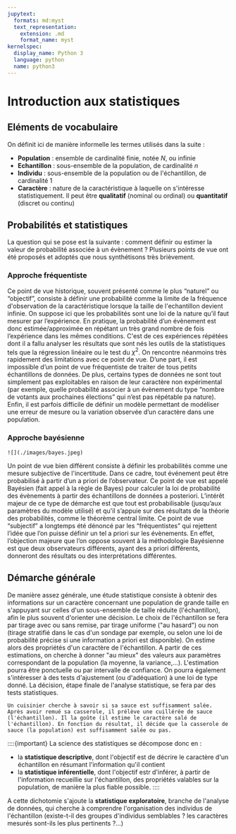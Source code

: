 ```yaml
---
jupytext:
  formats: md:myst
  text_representation:
    extension: .md
    format_name: myst
kernelspec:
  display_name: Python 3
  language: python
  name: python3
---
```

# Introduction aux statistiques

## Eléments de vocabulaire
On définit ici de manière informelle les termes utilisés dans la suite :
- **Population** : ensemble de cardinalité finie, notée $N$, ou infinie
- **Echantillon** : sous-ensemble de la population, de cardinalité $n$
- **Individu** : sous-ensemble de la population ou de l'échantillon, de cardinalité 1
- **Caractère** : nature de la caractéristique à laquelle on s'intéresse statistiquement. Il peut être **qualitatif** (nominal ou ordinal) ou **quantitatif** (discret ou continu)


## Probabilités et statistiques
La question qui se pose est la suivante : comment définir ou estimer la valeur de probabilité associée à un  évènement ?
Plusieurs points de vue ont été proposés et adoptés que nous synthétisons très brièvement.

### Approche fréquentiste
Ce point de vue historique, souvent présenté comme le plus “naturel” ou “objectif”, consiste à définir une probabilité comme la limite de la fréquence d'observation de la caractéristique lorsque la taille de l'echantillon devient infinie. On suppose ici que les probabilités sont une loi de la nature qu’il faut mesurer par l’expérience. En pratique, la probabilité d’un  évènement est donc estimée/approximée en répétant un très grand nombre de fois l’expérience dans les mêmes conditions. C'est de ces expériences répétées dont il a fallu analyser les résultats que sont nés les outils de la statistiques tels que la régression linéaire ou le test du $\chi^2$.
On rencontre néanmoins très rapidement des limitations avec ce point de vue. D’une part, il est impossible d’un point de vue fréquentiste de traiter de tous petits échantillons de données. De plus, certains types de données ne sont tout simplement pas exploitables en raison de leur caractère non expérimental (par exemple, quelle probabilité associer à un évènement du type “nombre de votants aux prochaines élections” qui n’est pas répétable pa nature). Enfin, il est parfois difficile de définir un modèle  permettant de modéliser une erreur de mesure ou la variation observée d’un caractère dans une population.

### Approche bayésienne
```{margin} T. Bayes
![](./images/bayes.jpeg)
```
Un point de vue bien différent consiste à définir les probabilités comme une mesure subjective de l'incertitude. Dans ce cadre, tout événement peut être probabilisé à partir d’un a priori de l’observateur. Ce point de vue est appelé Bayésien (fait appel à la règle de Bayes) pour calculer la loi de probabilité des évènements à partir des échantillons de données a posteriori. L’intérêt majeur de ce type de démarche est que tout est probabilisable (jusqu’aux paramètres du modèle utilisé) et qu'il s’appuie sur des résultats de la théorie des probabilités, comme le théorème central limite.
Ce point de vue “subjectif” a longtemps été dénoncé par les “fréquentistes” qui rejettent l’idée que l’on puisse définir un tel a priori sur les évènements. En effet, l’objection majeure que l’on oppose souvent à la méthodologie Bayésienne est que deux observateurs différents, ayant des a priori différents, donneront des résultats ou des interprétations différentes.

## Démarche générale
De manière assez générale, une étude statistique consiste à obtenir des informations sur un caractère concernant une population de grande taille en s'appuyant sur celles d'un sous-ensemble de taille réduite (l'échantillon), afin le plus souvent d'orienter une décision. Le choix de l'échantillon se fera par tirage avec ou sans remise, par tirage uniforme ("au hasard") ou non (tirage stratifié dans le cas d'un sondage par exemple, ou selon une loi de probabilité précise si une information a priori est disponible). 
On estime alors des propriétés d'un caractère de l'échantillon. A partir de ces estimations, on cherche à donner "au mieux" des valeurs aux paramètres correspondant de la population (la moyenne, la variance,...). L'estimation pourra être ponctuelle ou par intervalle de confiance. On pourra également s'intéresser à des tests d'ajustement (ou d'adéquation) à une loi de type donné. La décision, étape finale de l'analyse statistique, se fera par des tests statistiques.

````{prf:example}
Un cuisinier cherche à savoir si sa sauce est suffisamment salée. Après avoir remué sa casserole, il prélève une cuillérée de sauce (l'échantillon). Il la goûte (il estime le caractère salé de l'échantillon). En fonction du résultat, il décide que la casserole de sauce (la population) est suffisamment salée ou pas.
````

::::{important}
La science des statistiques se décompose donc en :
- la **statistique descriptive**, dont l'objectif est de décrire le caractère d'un échantillon en résumant l'information qu'il contient
- la **statistique inférentielle**, dont l'objectif estr d'inférer, à partir de l'information recueillie sur l'échantillon, des propriétés valables sur la population, de manière la plus fiable possible.
::::

A cette dichotomie s'ajoute la **statistique exploratoire**, branche de l'analyse de données, qui cherche à comprendre l'organisation des individus de l'échantillon (existe-t-il des groupes d'individus semblables ? les caractères mesurés sont-ils les plus pertinents ?...)